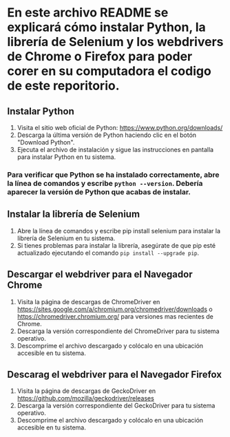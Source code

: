 # En este archivo README se explicará cómo instalar Python, la librería de Selenium y los webdrivers de Chrome o Firefox para poder corer en su computadora el codigo de este reporitorio.

## Instalar Python
1. Visita el sitio web oficial de Python: https://www.python.org/downloads/
2. Descarga la última versión de Python haciendo clic en el botón "Download Python".
3. Ejecuta el archivo de instalación y sigue las instrucciones en pantalla para instalar Python en tu sistema.

### Para verificar que Python se ha instalado correctamente, abre la línea de comandos y escribe `python --version`. Debería aparecer la versión de Python que acabas de instalar.

## Instalar la librería de Selenium
1. Abre la línea de comandos y escribe pip install selenium para instalar la librería de Selenium en tu sistema.
2. Si tienes problemas para instalar la librería, asegúrate de que pip esté actualizado ejecutando el comando `pip install --upgrade pip`.

## Descargar el webdriver para el Navegador Chrome
1. Visita la página de descargas de ChromeDriver en https://sites.google.com/a/chromium.org/chromedriver/downloads o https://chromedriver.chromium.org/ para versiones mas recientes de Chrome.
2. Descarga la versión correspondiente del ChromeDriver para tu sistema operativo.
3. Descomprime el archivo descargado y colócalo en una ubicación accesible en tu sistema.

## Descarag el webdriver para el Navegador Firefox
1. Visita la página de descargas de GeckoDriver en https://github.com/mozilla/geckodriver/releases
2. Descarga la versión correspondiente del GeckoDriver para tu sistema operativo.
3. Descomprime el archivo descargado y colócalo en una ubicación accesible en tu sistema.

